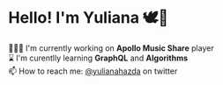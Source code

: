 # Hello! I'm Yuliana 🕊🤍

👩🏼‍💻   I'm currently working on **Apollo Music Share** player  
⌛️ I'm curentlly learning **GraphQL** and **Algorithms**  
📫 How to reach me: [@yulianahazda](https://twitter.com/yulianahazda) on twitter   

